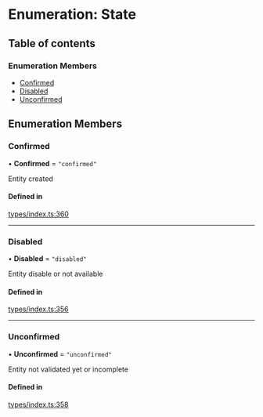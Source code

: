 # Enumeration: State

## Table of contents

### Enumeration Members

- [Confirmed](State.md#confirmed)
- [Disabled](State.md#disabled)
- [Unconfirmed](State.md#unconfirmed)

## Enumeration Members

### Confirmed

• **Confirmed** = ``"confirmed"``

Entity created

#### Defined in

[types/index.ts:360](https://github.com/nevermined-io/react-components/blob/05f5c9b/catalog/src/types/index.ts#L360)

___

### Disabled

• **Disabled** = ``"disabled"``

Entity disable or not available

#### Defined in

[types/index.ts:356](https://github.com/nevermined-io/react-components/blob/05f5c9b/catalog/src/types/index.ts#L356)

___

### Unconfirmed

• **Unconfirmed** = ``"unconfirmed"``

Entity not validated yet or incomplete

#### Defined in

[types/index.ts:358](https://github.com/nevermined-io/react-components/blob/05f5c9b/catalog/src/types/index.ts#L358)

